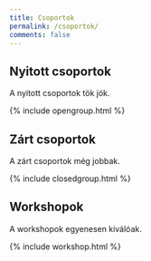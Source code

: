 ```yaml
---
title: Csoportok
permalink: /csoportok/
comments: false
---
```


## Nyitott csoportok

A nyitott csoportok tök jók.

{% include opengroup.html %}

## Zárt csoportok

A zárt csoportok még jobbak.

{% include closedgroup.html %}

## Workshopok 

A workshopok egyenesen kiválóak.

{% include workshop.html %}

